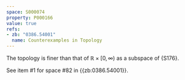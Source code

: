 ```yaml
---
space: S000074
property: P000166
value: true
refs:
- zb: "0386.54001"
  name: Counterexamples in Topology
---
```

The topology is finer than that of $\mathbb R\times[0,\infty)$ as a subspace of {S176}.

See item #1 for space #82 in {{zb:0386.54001}}.
